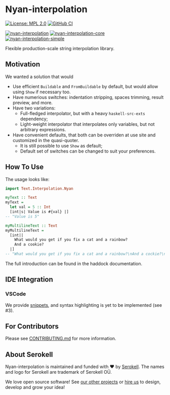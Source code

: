 <!--
-- SPDX-FileCopyrightText: 2022 Serokell <https://serokell.io/>
--
-- SPDX-License-Identifier: MPL-2.0
-->

# Nyan-interpolation

[![License: MPL 2.0](https://img.shields.io/badge/License-MPL%202.0-brightgreen.svg)](https://opensource.org/licenses/MPL-2.0)
[![GitHub CI](https://github.com/serokell/nyan-interpolation/workflows/CI/badge.svg)](https://github.com/serokell/nyan-interpolation/actions)

[![nyan-interpolation](https://badgen.net/hackage/v/nyan-interpolation?color=purple)](https://hackage.haskell.org/package/nyan-interpolation)
[![nyan-interpolation-core](https://badgen.net/hackage/v/nyan-interpolation-core?color=cyan)](https://hackage.haskell.org/package/nyan-interpolation-core)
[![nyan-interpolation-simple](https://badgen.net/hackage/v/nyan-interpolation-simple?color=green)](https://hackage.haskell.org/package/nyan-interpolation-simple)

Flexible production-scale string interpolation library.

## Motivation

We wanted a solution that would

- Use efficient `Buildable` and `FromBuildable` by default, but would allow using `Show` if necessary too.
- Have numerious switches: indentation stripping, spaces trimming, result preview, and more.
- Have two variations:
  - Full-fledged interpolator, but with a heavy `haskell-src-exts` dependency;
  - Light-weight interpolator that interpolates only variables, but not arbitrary expressions.
- Have convenient defaults, that both can be overriden at use site and customized in the quasi-quoter.
  - It is still possible to use `Show` as default;
  - Default set of switches can be changed to suit your preferences.

## How To Use

The usage looks like:

```hs
import Text.Interpolation.Nyan

myText :: Text
myText =
  let val = 5 :: Int
  [int|s| Value is #{val} |]
-- "Value is 5"

myMultilineText :: Text
myMultilineText =
  [int||
    What would you get if you fix a cat and a rainbow?
    And a cookie?
  |]
-- "What would you get if you fix a cat and a rainbow?\nAnd a cockie?\n"
```

The full introduction can be found in the haddock documentation.

## IDE Integration

### VSCode

We provide [snippets](/ide/vscode/int.code-snippets), and syntax highlighting is yet to be implemented (see #3).

## For Contributors

Please see [CONTRIBUTING.md](/.github/CONTRIBUTING.md) for more information.

## About Serokell

Nyan-interpolation is maintained and funded with ❤️ by [Serokell](https://serokell.io/).
The names and logo for Serokell are trademark of Serokell OÜ.

We love open source software! See [our other projects](https://serokell.io/community?utm_source=github) or [hire us](https://serokell.io/hire-us?utm_source=github) to design, develop and grow your idea!
